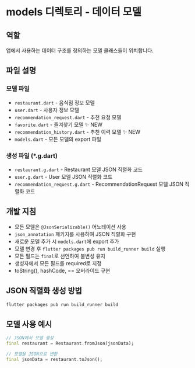 # models 디렉토리 - 데이터 모델

## 역할
앱에서 사용하는 데이터 구조를 정의하는 모델 클래스들이 위치합니다.

## 파일 설명

### 모델 파일
- `restaurant.dart` - 음식점 정보 모델
- `user.dart` - 사용자 정보 모델
- `recommendation_request.dart` - 추천 요청 모델
- `favorite.dart` - 즐겨찾기 모델 ✨ NEW
- `recommendation_history.dart` - 추천 이력 모델 ✨ NEW
- `models.dart` - 모든 모델의 export 파일

### 생성 파일 (*.g.dart)
- `restaurant.g.dart` - Restaurant 모델 JSON 직렬화 코드
- `user.g.dart` - User 모델 JSON 직렬화 코드
- `recommendation_request.g.dart` - RecommendationRequest 모델 JSON 직렬화 코드

## 개발 지침
- 모든 모델은 `@JsonSerializable()` 어노테이션 사용
- `json_annotation` 패키지를 사용하여 JSON 직렬화 구현
- 새로운 모델 추가 시 `models.dart`에 export 추가
- 모델 변경 후 `flutter packages pub run build_runner build` 실행
- 모든 필드는 `final`로 선언하여 불변성 유지
- 생성자에서 모든 필드를 required로 지정
- toString(), hashCode, == 오버라이드 구현

## JSON 직렬화 생성 방법
```bash
flutter packages pub run build_runner build
```

## 모델 사용 예시
```dart
// JSON에서 모델 생성
final restaurant = Restaurant.fromJson(jsonData);

// 모델을 JSON으로 변환
final jsonData = restaurant.toJson();
``` 